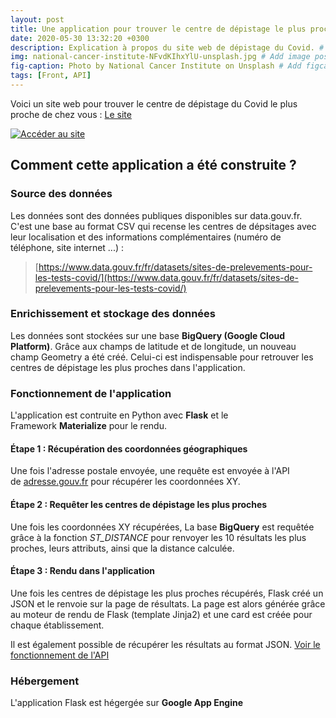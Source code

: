 ```yaml
---
layout: post
title: Une application pour trouver le centre de dépistage le plus proche de chez vous
date: 2020-05-30 13:32:20 +0300
description: Explication à propos du site web de dépistage du Covid. # Add post description (optional)
img: national-cancer-institute-NFvdKIhxYlU-unsplash.jpg # Add image post (optional)
fig-caption: Photo by National Cancer Institute on Unsplash # Add figcaption (optional)
tags: [Front, API]
---
```

Voici un site web pour trouver le centre de dépistage du Covid le plus proche de chez vous : [Le site](https://prrojet-tests-covid.nw.r.appspot.com/)

[![Accéder au site]({{site.baseurl}}/assets/img/homepage-test-covid.png)](https://prrojet-tests-covid.nw.r.appspot.com/)

## Comment cette application a été construite ? 

### Source des données 

Les données sont des données publiques disponibles sur data.gouv.fr. C'est une base au format CSV qui recense les centres de dépsitages avec leur localisation et des informations complémentaires (numéro de téléphone, site internet ...) :

> [https://www.data.gouv.fr/fr/datasets/sites-de-prelevements-pour-les-tests-covid/](https://www.data.gouv.fr/fr/datasets/sites-de-prelevements-pour-les-tests-covid/)

### Enrichissement et stockage des données

Les données sont stockées sur une base **BigQuery (Google Cloud Platform)**. Grâce aux champs de latitude et de longitude, un nouveau champ Geometry a été créé. Celui-ci est indispensable pour retrouver les centres de dépistage les plus proches dans l'application.

### Fonctionnement de l'application

L'application est contruite en Python avec **Flask** et le Framework **Materialize** pour le rendu.

#### Étape 1 : Récupération des coordonnées géographiques

Une fois l'adresse postale envoyée, une requête est envoyée à l'API de [adresse.gouv.fr](https://geo.api.gouv.fr/adresse) pour récupérer les coordonnées XY.

#### Étape 2 : Requêter les centres de dépistage les plus proches

Une fois les coordonnées XY récupérées, La base **BigQuery** est requêtée grâce à la fonction *ST_DISTANCE* pour renvoyer les 10 résultats les plus proches, leurs attributs, ainsi que la distance calculée.

#### Étape 3 : Rendu dans l'application

Une fois les centres de dépistage les plus proches récupérés, Flask créé un JSON et le renvoie sur la page de résultats. La page est alors générée grâce au moteur de rendu de Flask (template Jinja2) et une card est créée pour chaque établissement.

Il est également possible de récupérer les résultats au format JSON. [Voir le fonctionnement de l'API](https://prrojet-tests-covid.nw.r.appspot.com/api)

### Hébergement

L'application Flask est hégergée sur **Google App Engine**


